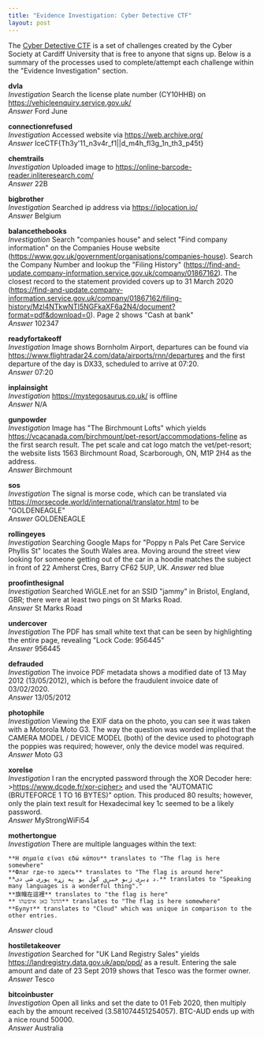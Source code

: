 ```yaml
---
title: "Evidence Investigation: Cyber Detective CTF"
layout: post
---
```



The [Cyber Detective CTF] is a set of challenges created by the Cyber Society at Cardiff University that is free to anyone that signs up.  Below is a summary of the processes used to complete/attempt each challenge within the "Evidence Investigation" section.

**dvla**  
*Investigation* Search the license plate number (CY10HHB) on <https://vehicleenquiry.service.gov.uk/>  
*Answer* Ford June

**connectionrefused**  
*Investigation* Accessed website via <https://web.archive.org/>  
*Answer* IceCTF{Th3y'11_n3v4r_f1|\|d_m4h_fl3g_1n_th3_p45t}

**chemtrails**  
*Investigation* Uploaded image to <https://online-barcode-reader.inliteresearch.com/>  
*Answer* 22B

**bigbrother**  
*Investigation* Searched ip address via <https://iplocation.io/>  
*Answer* Belgium

**balancethebooks**  
*Investigation* Search "companies house" and select "Find company information" on the Companies House website (<https://www.gov.uk/government/organisations/companies-house>).  Search the Company Number and lookup the "Filing History" (<https://find-and-update.company-information.service.gov.uk/company/01867162>).  The closest record to the statement provided covers up to 31 March 2020 (<https://find-and-update.company-information.service.gov.uk/company/01867162/filing-history/MzI4NTkwNTI5NGFkaXF6a2N4/document?format=pdf&download=0>).  Page 2 shows "Cash at bank"   
*Answer* 102347

**readyfortakeoff**  
*Investigation* Image shows Bornholm Airport, departures can be found via <https://www.flightradar24.com/data/airports/rnn/departures> and the first departure of the day is DX33, scheduled to arrive at 07:20.  
*Answer* 07:20

**inplainsight**  
*Investigation* <https://mystegosaurus.co.uk/> is offline  
*Answer* N/A

**gunpowder**  
*Investigation* Image has "The Birchmount Lofts" which yields <https://vcacanada.com/birchmount/pet-resort/accommodations-feline> as the first search result.  The pet scale and cat logo match the vet/pet-resort; the website lists 1563 Birchmount Road, Scarborough, ON, M1P 2H4 as the address.  
*Answer* Birchmount

**sos**  
*Investigation* The signal is morse code, which can be translated via <https://morsecode.world/international/translator.html> to be "GOLDENEAGLE"  
*Answer* GOLDENEAGLE

**rollingeyes**  
*Investigation* Searching Google Maps for "Poppy n Pals Pet Care Service Phyllis St" locates the South Wales area.  Moving around the street view looking for someone getting out of the car in a hoodie matches the subject in front of 22 Amherst Cres, Barry CF62 5UP, UK.
*Answer* red blue

**proofinthesignal**  
*Investigation* Searched WiGLE.net for an SSID "jammy" in Bristol, England, GBR; there were at least two pings on St Marks Road.  
*Answer* St Marks Road

**undercover**  
*Investigation* The PDF has small white text that can be seen by highlighting the entire page, revealing "Lock Code: 956445"  
*Answer* 956445

**defrauded**  
*Investigation* The invoice PDF metadata shows a modified date of 13 May 2012 (13/05/2012), which is before the fraudulent invoice date of 03/02/2020.  
*Answer* 13/05/2012

**photophile**  
*Investigation* Viewing the EXIF data on the photo, you can see it was taken with a Motorola Moto G3.  The way the question was worded implied that the CAMERA MODEL / DEVICE MODEL (both) of the device used to photograph the poppies was required; however, only the device model was required.  
*Answer* Moto G3

**xorelse**  
*Investigation* I ran the encrypted password through the XOR Decoder here: >https://www.dcode.fr/xor-cipher> and used the "AUTOMATIC (BRUTEFORCE 1 TO 16 BYTES)" option.  This produced 80 results; however, only the plain text result for Hexadecimal key 1c seemed to be a likely password.  
*Answer* MyStrongWiFi54

**mothertongue**  
*Investigation* There are multiple languages within the text:
```
**Η σημαία είναι εδώ κάπου** translates to "The flag is here somewhere"
**Флаг где-то здесь** translates to "The flag is around here"
**د ډیری ژبو خبرې کول یو په زړه پوری شی دی.** translates to "Speaking many languages ​​is a wonderful thing"."
**旗幟在這裡** translates to "the flag is here"
** הדגל כאן איפשהו** translates to "The flag is here somewhere"
**Булут** translates to "Cloud" which was unique in comparison to the other entries. 
```  
*Answer* cloud

**hostiletakeover**  
*Investigation* Searched for "UK Land Registry Sales" yields <https://landregistry.data.gov.uk/app/ppd/> as a result.  Entering the sale amount and date of 23 Sept 2019 shows that Tesco was the former owner.  
*Answer* Tesco

**bitcoinbuster**  
*Investigation* Open all links and set the date to 01 Feb 2020, then multiply each by the amount received (3.581074451254057).  BTC-AUD ends up with a nice round 50000.  
*Answer* Australia


[Cyber Detective CTF]: https://ctf.cybersoc.wales/
